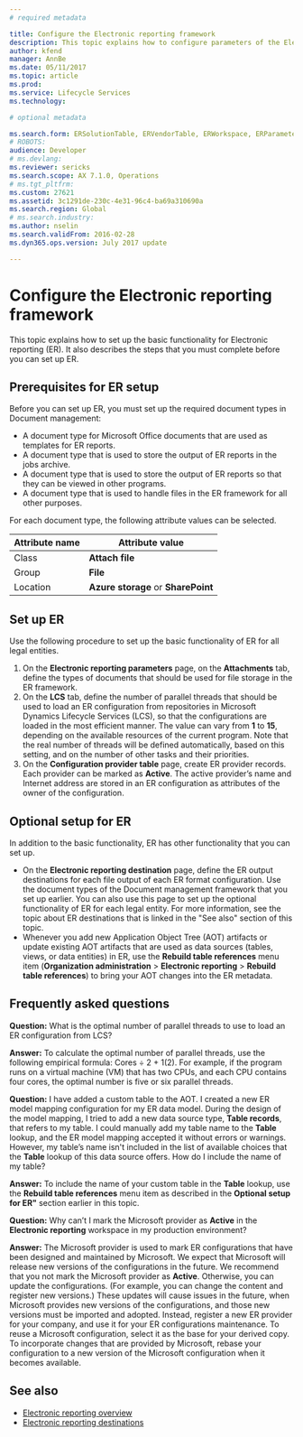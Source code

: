 ```yaml
---
# required metadata

title: Configure the Electronic reporting framework
description: This topic explains how to configure parameters of the Electronic reporting (ER) framework.
author: kfend
manager: AnnBe
ms.date: 05/11/2017
ms.topic: article
ms.prod: 
ms.service: Lifecycle Services
ms.technology: 

# optional metadata

ms.search.form: ERSolutionTable, ERVendorTable, ERWorkspace, ERParameters, ERFormatDestinationTable
# ROBOTS: 
audience: Developer
# ms.devlang: 
ms.reviewer: sericks
ms.search.scope: AX 7.1.0, Operations
# ms.tgt_pltfrm: 
ms.custom: 27621
ms.assetid: 3c1291de-230c-4e31-96c4-ba69a310690a
ms.search.region: Global
# ms.search.industry: 
ms.author: nselin
ms.search.validFrom: 2016-02-28
ms.dyn365.ops.version: July 2017 update

---
```


# Configure the Electronic reporting framework
This topic explains how to set up the basic functionality for Electronic reporting (ER). It also describes the steps that you must complete before you can set up ER.

## Prerequisites for ER setup
Before you can set up ER, you must set up the required document types in Document management:

- A document type for Microsoft Office documents that are used as templates for ER reports.
- A document type that is used to store the output of ER reports in the jobs archive.
- A document type that is used to store the output of ER reports so that they can be viewed in other programs.
- A document type that is used to handle files in the ER framework for all other purposes.

For each document type, the following attribute values can be selected.

Attribute name | Attribute value
---------------|----------------
Class | **Attach file**
Group | **File**
Location | **Azure storage** or **SharePoint**

## Set up ER
Use the following procedure to set up the basic functionality of ER for all legal entities.

1.	On the **Electronic reporting parameters** page, on the **Attachments** tab, define the types of documents that should be used for file storage in the ER framework.
2. On the **LCS** tab, define the number of parallel threads that should be used to load an ER configuration from repositories in Microsoft Dynamics Lifecycle Services (LCS), so that the configurations are loaded in the most efficient manner. The value can vary from **1** to **15**, depending on the available resources of the current program. Note that the real number of threads will be defined automatically, based on this setting, and on the number of other tasks and their priorities.
3.	On the **Configuration provider table** page, create ER provider records. Each provider can be marked as **Active**. The active provider’s name and Internet address are stored in an ER configuration as attributes of the owner of the configuration.

## Optional setup for ER
In addition to the basic functionality, ER has other functionality that you can set up.

- On the **Electronic reporting destination** page, define the ER output destinations for each file output of each ER format configuration. Use the document types of the Document management framework that you set up earlier. You can also use this page to set up the optional functionality of ER for each legal entity. For more information, see the topic about ER destinations that is linked in the "See also" section of this topic.
- Whenever you add new Application Object Tree (AOT) artifacts or update existing AOT artifacts that are used as data sources (tables, views, or data entities) in ER, use the **Rebuild table references** menu item (**Organization administration** > **Electronic reporting** > **Rebuild table references**) to bring your AOT changes into the ER metadata.

## Frequently asked questions
**Question:** What is the optimal number of parallel threads to use to load an ER configuration from LCS?

**Answer:** To calculate the optimal number of parallel threads, use the following empirical formula: Cores ÷ 2 + 1(2). For example, if the program runs on a virtual machine (VM) that has two CPUs, and each CPU contains four cores, the optimal number is five or six parallel threads.

**Question:** I have added a custom table to the AOT. I created a new ER model mapping configuration for my ER data model. During the design of the model mapping, I tried to add a new data source type, **Table records**, that refers to my table. I could manually add my table name to the **Table** lookup, and the ER model mapping accepted it without errors or warnings. However, my table’s name isn't included in the list of available choices that the **Table** lookup of this data source offers. How do I include the name of my table?

**Answer:** To include the name of your custom table in the **Table** lookup, use the **Rebuild table references** menu item as described in the **Optional setup for ER"** section earlier in this topic.

**Question:** Why can’t I mark the Microsoft provider as **Active** in the **Electronic reporting** workspace in my production environment?

**Answer:** The Microsoft provider is used to mark ER configurations that have been designed and maintained by Microsoft. We expect that Microsoft will release new versions of the configurations in the future. We recommend that you not mark the Microsoft provider as **Active**. Otherwise, you can update the configurations. (For example, you can change the content and register new versions.) These updates will cause issues in the future, when Microsoft provides new versions of the configurations, and those new versions must be imported and adopted. Instead, register a new ER provider for your company, and use it for your ER configurations maintenance. To reuse a Microsoft configuration, select it as the base for your derived copy. To incorporate changes that are provided by Microsoft, rebase your configuration to a new version of the Microsoft configuration when it becomes available.

## See also

- [Electronic reporting overview](general-electronic-reporting.md)
- [Electronic reporting destinations](electronic-reporting-destinations.md)

